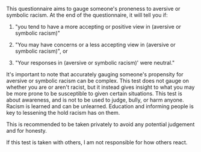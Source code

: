 This questionnaire aims to gauge someone's proneness to aversive or symbolic racism. At the end of the questionnaire, it will tell you if:

1. "you tend to have a more accepting or positive view in (aversive or symbolic racism)"

2. "You may have concerns or a less accepting view in (aversive or symbolic racism)", or 

3. "Your responses in (aversive or symbolic racism)' were neutral."

It's important to note that accurately gauging someone's propensity for aversive or symbolic racism can be complex. 
This test does not gauge on whether you are or aren't racist, but it instead gives insight to what you may be more prone to be susceptible to given certain situations. 
This test is about awareness, and is not to be used to judge, bully, or harm anyone. Racism is learned and can be unlearned. Education and informing people is key to lessening the hold racism has on them. 

This is recommended to be taken privately to avoid any potential judgement and for honesty. 

If this test is taken with others, I am not responsible for how others react.
